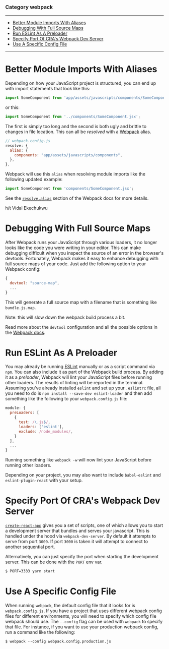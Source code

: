 ### Category webpack

---

 - [Better Module Imports With Aliases](#better-module-imports-with-aliases)
 - [Debugging With Full Source Maps](#debugging-with-full-source-maps)
 - [Run ESLint As A Preloader](#run-eslint-as-a-preloader)
 - [Specify Port Of CRA's Webpack Dev Server](#specify-port-of-cra's-webpack-dev-server)
 - [Use A Specific Config File](#use-a-specific-config-file)

---

# Better Module Imports With Aliases

Depending on how your JavaScript project is structured, you can end up with
import statements that look like this:

```javascript
import SomeComponent from 'app/assets/javascripts/components/SomeComponent.jsx';
```

or this:

```javascript
import SomeComponent from '../components/SomeComponent.jsx';
```

The first is simply too long and the second is both ugly and brittle to
changes in file location. This can all be _resolved_ with a
[Webpack](https://webpack.github.io/) alias.

```javascript
// webpack.config.js
resolve: {
  alias: {
    components: "app/assets/javascripts/components",
  },
},
```

Webpack will use this `alias` when resolving module imports like the
following updated example:

```javascript
import SomeComponent from 'components/SomeComponent.jsx';
```

See the
[`resolve.alias`](https://webpack.github.io/docs/configuration.html#resolve-alias)
section of the Webpack docs for more details.

h/t Vidal Ekechukwu

# Debugging With Full Source Maps

After Webpack runs your JavaScript through various loaders, it no longer
looks like the code you were writing in your editor. This can make debugging
difficult when you inspect the source of an error in the browser's devtools.
Fortunately, Webpack makes it easy to enhance debugging with full source
maps of your code. Just add the following option to your Webpack config:

```javascript
{
  devtool: "source-map",
  ...
}
```

This will generate a full source map with a filename that is something like
`bundle.js.map`.

Note: this will slow down the webpack build process a bit.

Read more about the `devtool` configuration and all the possible options in
the [Webpack
docs](https://webpack.github.io/docs/configuration.html#devtool).

# Run ESLint As A Preloader

You may already be running [ESLint](http://eslint.org/) manually or as a
script command via `npm`.  You can also include it as part of the Webpack
build process. By adding it as a *preloader*, Webpack will lint your
JavaScript files before running other loaders. The results of
linting will be reported in the terminal. Assuming you've already installed
`eslint` and set up your `.eslintrc` file, all you need to do is `npm
install --save-dev eslint-loader` and then add something like the following
to your `webpack.config.js` file:

```javascript
module: {
  preLoaders: [
    {
      test: /\.js$/,
      loaders: ['eslint'],
      exclude: /node_modules/,
    }
  ],
  ...
}
```

Running something like `webpack -w` will now lint your JavaScript before
running other loaders.

Depending on your project, you may also want to include `babel-eslint` and
`eslint-plugin-react` with your setup.

# Specify Port Of CRA's Webpack Dev Server

[`create-react-app`](https://github.com/facebookincubator/create-react-app)
gives you a set of scripts, one of which allows you to start a development
server that bundles and serves your javascript. This is handled under the
hood via `webpack-dev-server`. By default it attempts to serve from port
`3000`. If port `3000` is taken it will attempt to connect to another
sequential port.

Alternatively, you can just specify the port when starting the development
server. This can be done with the `PORT` env var.

```bash
$ PORT=3333 yarn start
```

# Use A Specific Config File

When running `webpack`, the default config file that it looks for is
`webpack.config.js`. If you have a project that uses different webpack
config files for different environments, you will need to specify which
config file webpack should use. The `--config` flag can be used with
`webpack` to specify that file. For instance, if you want to use your
production webpack config, run a command like the following:

```
$ webpack --config webpack.config.production.js
```

